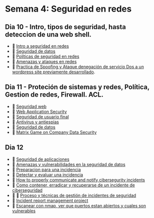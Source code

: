 # Semana 4: Seguridad en redes

## Dia 10 -  Intro, tipos de seguridad, hasta deteccion de una web shell.

- 📗 [Intro a seguridad en redes](./types-of-network-security.md)
- 📗 [Seguridad de datos](./data-security.md)
- 📗 [Políticas de seguridad en redes](./network-security-policies.md)
- 📗 [Amenazas y ataques en redes](./threats-atacks-network.es.md)
- 🧪 [Practica de Spoofing y Ataque denegación de servicio Dos a un wordpress site previamente desarrollado](https://github.com/breatheco-de/spoofing-and-DoS-lab).

## Dia 11 - Proteción de sistemas y redes, Política, Gestion de redes, Firewall. ACL.

- 📗 [Seguridad web](./web-security.es.md)
- 📗 [Web Application Security](./web-application-security-solutions.md)
- 📗 [Seguridad de usuario final](./enduser-network-security.es.md)
- 📗 [Antivirus y antiespias](./antivirus-spyware.md)
- 📗 [Seguridad de datos](./data-security.es.md)
- 🧪 [Matrix Game on Company Data Security](https://github.com/breatheco-de/matrix-game-data-security)

## Dia 12

- 📗 [Seguridad de aplicaciones](./application-security.es.md)
- 📗 [Amenazas y vulnerabilidades en la seguridad de datos](./threats-vulnerabilities-data-security.es.md)
- 📗 [Preparacion para una incidencia](https://github.com/4GeeksAcademy/cybersecurity-syllabus/blob/main/04-seguridad-redes-1/preparing-for-cybersecurity-incident.es.md)
- 📗 [Detectar y evaluar una incidencia](https://github.com/4GeeksAcademy/cybersecurity-syllabus/blob/main/04-seguridad-redes-1/detect-evaluate-cybersecurity-incident.es.md)
- 📗 [How to properly communicate and notify cibersegurity incidents](https://github.com/4GeeksAcademy/cybersecurity-syllabus/blob/main/04-seguridad-redes-1/declaring-notifying-cibersecurity-incident.es.md)
- 📗 [Como contener, erradicar y recuperarse de un incidente de ciberseguridad](https://github.com/4GeeksAcademy/cybersecurity-syllabus/blob/main/04-seguridad-redes-1/incident-managment-containment-and-eradication.es.md) 
- 📗 🔖 [Proceso y técnicas de gestión de incidentes de seguridad](./incident-management-process-best-pracices.es.md)
- 🧪 [Incident report management project](https://github.com/breatheco-de/incident-report-for-sql-injection-exercise-project)
- 🧪 [Escanear con nmap, ver que puertos estan abiertos y cuales son vulnerables](https://github.com/breatheco-de/scan-with-nmap-practice)
